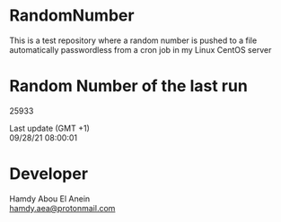 # RandomNumber    
This is a test repository where a random number is pushed to a file automatically passwordless from a cron job in my Linux CentOS server    
# Random Number of the last run   
25933
      
Last update (GMT +1)    
09/28/21 08:00:01
# Developer    
Hamdy Abou El Anein   
hamdy.aea@protonmail.com
